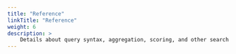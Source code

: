 ```yaml
---
title: "Reference"
linkTitle: "Reference"
weight: 6
description: >
    Details about query syntax, aggregation, scoring, and other search query options
---
```

